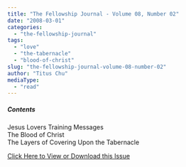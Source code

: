 ```yaml
---
title: "The Fellowship Journal - Volume 08, Number 02"
date: "2008-03-01"
categories: 
  - "the-fellowship-journal"
tags: 
  - "love"
  - "the-tabernacle"
  - "blood-of-christ"
slug: "the-fellowship-journal-volume-08-number-02"
author: "Titus Chu"
mediaType: 
  - "read"
---
```


##### Contents

Jesus Lovers Training Messages  
The Blood of Christ  
The Layers of Covering Upon the Tabernacle

[Click Here to View or Download this Issue](/wp-content/uploads/fj-2009-03-vol-08-num-02.pdf)
